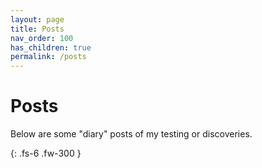 ```yaml
---
layout: page
title: Posts
nav_order: 100
has_children: true
permalink: /posts
---
```


# Posts
Below are some "diary" posts of my testing or discoveries.

{: .fs-6 .fw-300 }